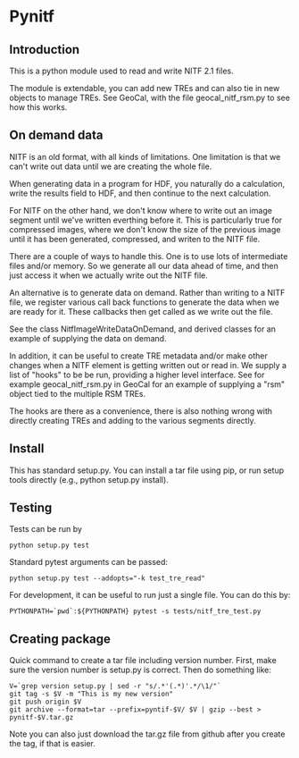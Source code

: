 # Pynitf

## Introduction

This is a python module used to read and write NITF 2.1 files.

The module is extendable, you can add new TREs and can also tie in new objects
to manage TREs. See GeoCal, with the file geocal_nitf_rsm.py to see how this 
works.

## On demand data

NITF is an old format, with all kinds of limitations. One limitation is that
we can't write out data until we are creating the whole file.

When generating data in a program for HDF, you naturally do a calculation, 
write the results field to HDF, and then continue to the next calculation.

For NITF on the other hand, we don't know where to write out an image segment
until we've written everthing before it. This is particularly true for 
compressed images, where we don't know the size of the previous image until
it has been generated, compressed, and writen to the NITF file.

There are a couple of ways to handle this. One is to use lots of intermediate
files and/or memory. So we generate all our data ahead of time, and then just
access it when we actually write out the NITF file.

An alternative is to generate data on demand. Rather than writing to a NITF 
file, we register various call back functions to generate the data when we
are ready for it. These callbacks then get called as we write out the file.

See the class NitfImageWriteDataOnDemand, and derived classes for an example
of supplying the data on demand.

In addition, it can be useful to create TRE metadata and/or make other
changes when a NITF element is getting written out or read in. We
supply a list of "hooks" to be be run, providing a higher level interface.
See for example geocal_nitf_rsm.py in GeoCal for an example of supplying
a "rsm" object tied to the multiple RSM TREs.

The hooks are there as a convenience, there is also nothing wrong with
directly creating TREs and adding to the various segments directly.

## Install

This has standard setup.py. You can install a tar file using pip, or
run setup tools directly (e.g., python setup.py install). 

## Testing

Tests can be run by

    python setup.py test
	
Standard pytest arguments can be passed:

    python setup.py test --addopts="-k test_tre_read"

For development, it can be useful to run just a single file. You can 
do this by:

    PYTHONPATH=`pwd`:${PYTHONPATH} pytest -s tests/nitf_tre_test.py

## Creating package

Quick command to create a tar file including version number. First, make sure
the version number is setup.py is correct. Then do something like:

    V=`grep version setup.py | sed -r "s/.*'(.*)'.*/\1/"`
    git tag -s $V -m "This is my new version"
	git push origin $V
    git archive --format=tar --prefix=pyntif-$V/ $V | gzip --best > pynitf-$V.tar.gz

Note you can also just download the tar.gz file from github after you create
the tag, if that is easier.




